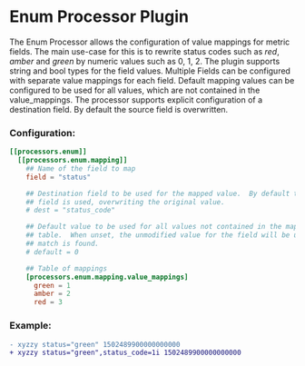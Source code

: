 # Enum Processor Plugin

The Enum Processor allows the configuration of value mappings for metric fields.
The main use-case for this is to rewrite status codes such as _red_, _amber_ and
_green_ by numeric values such as 0, 1, 2. The plugin supports string and bool
types for the field values. Multiple Fields can be configured with separate
value mappings for each field. Default mapping values can be configured to be
used for all values, which are not contained in the value_mappings. The
processor supports explicit configuration of a destination field. By default the
source field is overwritten.

### Configuration:

```toml
[[processors.enum]]
  [[processors.enum.mapping]]
    ## Name of the field to map
    field = "status"

    ## Destination field to be used for the mapped value.  By default the source
    ## field is used, overwriting the original value.
    # dest = "status_code"

    ## Default value to be used for all values not contained in the mapping
    ## table.  When unset, the unmodified value for the field will be used if no
    ## match is found.
    # default = 0

    ## Table of mappings
    [processors.enum.mapping.value_mappings]
      green = 1
      amber = 2
      red = 3
```

### Example:

```diff
- xyzzy status="green" 1502489900000000000
+ xyzzy status="green",status_code=1i 1502489900000000000
```
